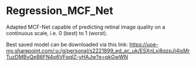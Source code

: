 # Regression_MCF_Net
Adapted MCF-Net capable of predicting retinal image quality on a continuous scale, i.e. 0 (best) to 1 (worst).

Best saved model can be downloaded via this link: https://uoe-my.sharepoint.com/:u:/g/personal/s2221899_ed_ac_uk/ESXnLxi8qzpJj4isMrTuzDMByQeB6FN4o6VFqqIZ-yHAJw?e=pkGwWN
